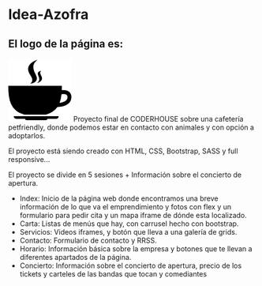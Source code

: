 # Idea-Azofra
<h2> El logo de la página es: </h2>
<img src=https://github.com/Reeeeiich/Idea-Azofra/blob/master/Proyecto/img/taza-de-cafe-caliente-redondeada-en-un-plato-de-vista-lateral.png alt="taza"
<p> Proyecto final de CODERHOUSE sobre una cafetería petfriendly, donde podemos estar en contacto con animales y con opción a adoptarlos. </p>
<p>El proyecto está siendo creado con HTML, CSS, Bootstrap, SASS y full responsive...</p> 
<p>El proyecto se divide en 5 sesiones + Información sobre el concierto de apertura.</p>
<ul>
  <li>Index: Inicio de la página web donde encontramos una breve información de lo que va el emprendimiento y fotos con flex y un formulario para pedir cita y un mapa iframe de dónde esta localizado.</li> 
  <li>Carta: Listas de menús que hay, con carrusel hecho con bootstrap. </li>
  <li>Servicios: Videos iframes, y botón que lleva a una galería de grids. </li>
  <li>Contacto: Formulario de contacto y RRSS. </li>
  <li>Horario: Información básica sobre la empresa y botones que te llevan a diferentes apartados de la página. </li>
  <li> Concierto: Información sobre el concierto de apertura, precio de los tickets y carteles de las bandas que tocan y comediantes </li>
</ul>

